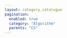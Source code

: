 ```yaml
---
layout: category_catalogue
pagination:
  enabled: true
  category: "Algorithm"
  parents: "CS"
---
```

